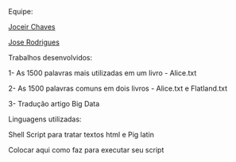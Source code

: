 Equipe:
 
[Joceir Chaves](https://github.com/Joceir)
 
[Jose Rodrigues](https://github.com/jrodrigues1977)

Trabalhos desenvolvidos:

1- As 1500 palavras mais utilizadas em um livro - Alice.txt

2- As 1500 palavras comuns em dois livros - Alice.txt e Flatland.txt

3- Tradução artigo Big Data

Linguagens utilizadas:

Shell Script para tratar textos html e Pig latin

Colocar aqui como faz para executar seu script
